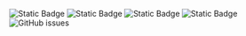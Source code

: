 ![Static Badge](https://img.shields.io/badge/blacklists-60-000000) ![Static Badge](https://img.shields.io/badge/blacklisted-2768416-cc0000) ![Static Badge](https://img.shields.io/badge/whitelisted-2242-00CC00) ![Static Badge](https://img.shields.io/badge/streaming_blacklist-28107-000000) ![GitHub issues](https://img.shields.io/github/issues/fabriziosalmi/blacklists)
